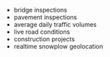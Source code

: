 * bridge inspections
* pavement inspections
* average daily traffic volumes
* live road conditions
* construction projects
* realtime snowplow geolocation
